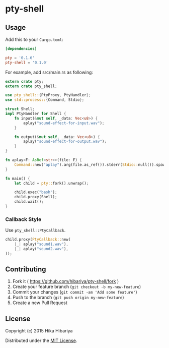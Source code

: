 # pty-shell

## Usage

Add this to your `Cargo.toml`:

```toml
[dependencies]

pty = '0.1.6'
pty-shell = '0.1.0'
```

For example, add src/main.rs as following:

```rust
extern crate pty;
extern crate pty_shell;

use pty_shell::{PtyProxy, PtyHandler};
use std::process::{Command, Stdio};

struct Shell;
impl PtyHandler for Shell {
    fn input(&mut self, _data: Vec<u8>) {
        aplay("sound-effect-for-input.wav");
    }

    fn output(&mut self, _data: Vec<u8>) {
        aplay("sound-effect-for-output.wav");
    }
}

fn aplay<F: AsRef<str>>(file: F) {
    Command::new("aplay").arg(file.as_ref()).stderr(Stdio::null()).spawn();
}

fn main() {
    let child = pty::fork().unwrap();

    child.exec("bash");
    child.proxy(Shell);
    child.wait();
}
```

### Callback Style

Use `pty_shell::PtyCallback`.

```rust
child.proxy(PtyCallback::new(
    |_| aplay("sound1.wav"),
    |_| aplay("sound2.wav"),
));
```

## Contributing

1. Fork it ( https://github.com/hibariya/pty-shell/fork )
2. Create your feature branch (`git checkout -b my-new-feature`)
3. Commit your changes (`git commit -am 'Add some feature'`)
4. Push to the branch (`git push origin my-new-feature`)
5. Create a new Pull Request

## License

Copyright (c) 2015 Hika Hibariya

Distributed under the [MIT License](LICENSE.txt).
